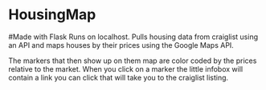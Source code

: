 # HousingMap
#Made with Flask
Runs on localhost. Pulls housing data from craiglist using an API and maps houses by their prices using the Google Maps API.

The markers that then show up on them map are color coded by the prices relative to the market. When you click on a marker the little infobox will contain a link you can click that will take you to the craiglist listing.

